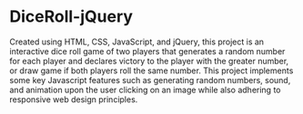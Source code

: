# DiceRoll-jQuery
Created using HTML, CSS, JavaScript, and jQuery, this project is an interactive dice roll game of two players that generates a random number for each player and declares victory to the player with the greater number, or draw game if both players roll the same number. This project implements some key Javascript features such as generating random numbers, sound, and animation upon the user clicking on an image while also adhering to responsive web design principles. 
